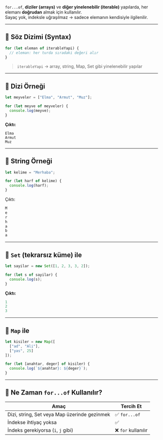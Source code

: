 
`for...of`, **diziler (arrays)** ve **diğer yinelenebilir (iterable)** yapılarda, her elemanı **doğrudan** almak için kullanılır.  
Sayaç yok, indeksle uğraşılmaz → sadece elemanın kendisiyle ilgilenilir.

---

## 🔹 Söz Dizimi (Syntax)

```js
for (let eleman of iterableYapi) {
  // eleman: her turda sıradaki değeri alır
}
```

>  `iterableYapi` → array, string, Map, Set gibi yinelenebilir yapılar

---

## 🔸 Dizi Örneği

```js
let meyveler = ["Elma", "Armut", "Muz"];

for (let meyve of meyveler) {
  console.log(meyve);
}
```

**Çıktı:**

```
Elma
Armut
Muz
```

---

## 🔸 String Örneği

```js
let kelime = "Merhaba";

for (let harf of kelime) {
  console.log(harf);
}
```

Çıktı:

```js
M
e
r
h
a
b
a
```

---

## 🔸 `Set` (tekrarsız küme) ile

```js
let sayilar = new Set([1, 2, 3, 3, 2]);

for (let s of sayilar) {
  console.log(s);
}
```

**Çıktı:**

```js
1
2
3
```

---

## 🔸 `Map` ile

```js
let kisiler = new Map([
  ["ad", "Ali"],
  ["yas", 25]
]);

for (let [anahtar, deger] of kisiler) {
  console.log(`${anahtar}: ${deger}`);
}
```

---

## 🔸 Ne Zaman `for...of` Kullanılır?

|Amaç|Tercih Et|
|---|---|
|Dizi, string, Set veya Map üzerinde gezinmek|✅ `for...of`|
|İndekse ihtiyaç yoksa|✅|
|İndeks gerekiyorsa (`i`, `j` gibi)|❌ `for` kullanılır|
